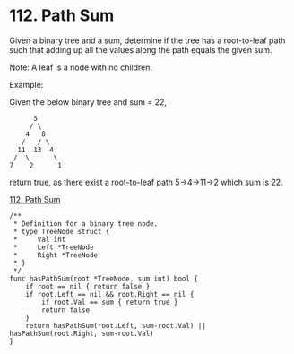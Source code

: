 # 112. Path Sum

Given a binary tree and a sum, determine if the tree has a root-to-leaf path such that adding up all the values along the path equals the given sum.

Note: A leaf is a node with no children.

Example:

Given the below binary tree and sum = 22,
```
      5
     / \
    4   8
   /   / \
  11  13  4
 /  \      \
7    2      1
```
return true, as there exist a root-to-leaf path 5->4->11->2 which sum is 22.


[112. Path Sum](https://leetcode.com/problems/path-sum/)


```golang
/**
 * Definition for a binary tree node.
 * type TreeNode struct {
 *     Val int
 *     Left *TreeNode
 *     Right *TreeNode
 * }
 */
func hasPathSum(root *TreeNode, sum int) bool {
    if root == nil { return false }
    if root.Left == nil && root.Right == nil {
        if root.Val == sum { return true }
        return false
    }
    return hasPathSum(root.Left, sum-root.Val) || hasPathSum(root.Right, sum-root.Val)
}
```